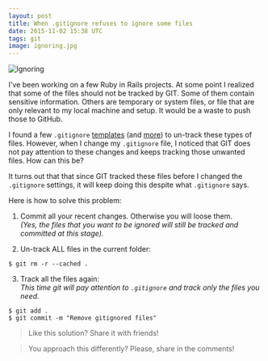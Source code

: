 ```yaml
---
layout: post
title: When .gitignore refuses to ignore some files
date: 2015-11-02 15:38 UTC
tags: git
image: ignoring.jpg
---
```


![Ignoring](ignoring.jpg)

I've been working on a few Ruby in Rails projects. At some point I realized that some of the files should not be tracked by GIT. Some of them contain sensitive information. Others are temporary or system files, or file that are only relevant to my local machine and setup. It would be a waste to push those to GitHub.

I found a few ```.gitignore``` [templates][gt] (and [more][mgt]) to un-track these types of files. However, when I change my ```.gitignore``` file, I noticed that GIT does not pay attention to these changes and keeps tracking those unwanted files. How can this be?

[gt]: https://www.gitignore.io/
[mgt]: https://github.com/github/gitignore

It turns out that that since GIT tracked these files before I changed the ```.gitignore``` settings, it will keep doing this despite what ```.gitignore``` says.

Here is how to solve this problem:

1. Commit all your recent changes. Otherwise you will loose them.  
*(Yes, the files that you want to be ignored will still be tracked and committed at this stage).*

2. Un-track ALL files in the current folder:

```shell
$ git rm -r --cached .
```

3. Track all the files again:  
*This time git will pay attention to ```.gitignore``` and track only the files you need.*

```shell
$ git add .
$ git commit -m "Remove gitignored files"
```

> Like this solution? Share it with friends!

> You approach this differently? Please, share in the comments!
